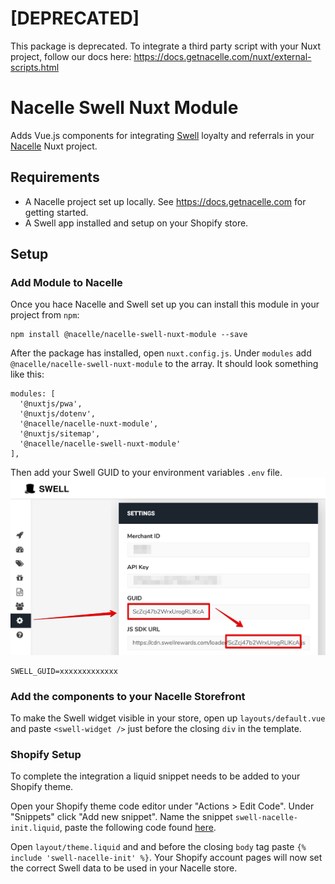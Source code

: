 # [DEPRECATED]

This package is deprecated. To integrate a third party script with your Nuxt project, follow our docs here: https://docs.getnacelle.com/nuxt/external-scripts.html
# Nacelle Swell Nuxt Module

Adds Vue.js components for integrating [Swell](https://www.swellrewards.com/) loyalty and referrals in your [Nacelle](https://getnacelle.com/) Nuxt project.

## Requirements

* A Nacelle project set up locally. See https://docs.getnacelle.com for getting started.
* A Swell app installed and setup on your Shopify store.

## Setup

### Add Module to Nacelle

Once you hace Nacelle and Swell set up you can install this module in your project from `npm`:

```
npm install @nacelle/nacelle-swell-nuxt-module --save
```

After the package has installed, open `nuxt.config.js`. Under `modules` add `@nacelle/nacelle-swell-nuxt-module` to the array. It should look something like this:

```
modules: [
  '@nuxtjs/pwa',
  '@nuxtjs/dotenv',
  '@nacelle/nacelle-nuxt-module',
  '@nuxtjs/sitemap',
  '@nacelle/nacelle-swell-nuxt-module'
],
```

Then add your Swell GUID to your environment variables `.env` file.
[![Swell](swell_settings_guide.png)](./swell_settings_guid.png)
```
SWELL_GUID=xxxxxxxxxxxxx
```

### Add the components to your Nacelle Storefront

To make the Swell widget visible in your store, open up `layouts/default.vue` and paste `<swell-widget />` just before the closing `div` in the template.

### Shopify Setup

To complete the integration a liquid snippet needs to be added to your Shopify theme.

Open your Shopify theme code editor under "Actions > Edit Code". Under "Snippets" click "Add new snippet". Name the snippet `swell-nacelle-init.liquid`, paste the following code found [here](liquid/swell-nacelle-init.md).

Open `layout/theme.liquid` and and before the closing `body` tag paste `{% include 'swell-nacelle-init' %}`. Your Shopify account pages will now set the correct Swell data to be used in your Nacelle store.
